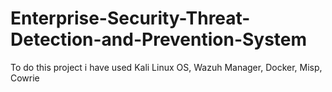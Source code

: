 # Enterprise-Security-Threat-Detection-and-Prevention-System
To do this project i have used Kali Linux OS, Wazuh Manager, Docker, Misp, Cowrie 
